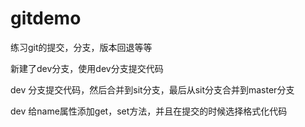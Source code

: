 # gitdemo
练习git的提交，分支，版本回退等等

新建了dev分支，使用dev分支提交代码

dev 分支提交代码，然后合并到sit分支，最后从sit分支合并到master分支

dev 给name属性添加get，set方法，并且在提交的时候选择格式化代码